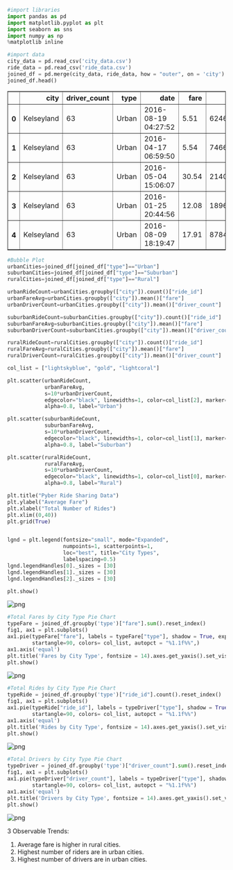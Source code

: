 

```python
#import libraries
import pandas as pd
import matplotlib.pyplot as plt
import seaborn as sns
import numpy as np
%matplotlib inline
```


```python
#import data
city_data = pd.read_csv('city_data.csv')
ride_data = pd.read_csv('ride_data.csv')
joined_df = pd.merge(city_data, ride_data, how = "outer", on = 'city')
joined_df.head()
```




<div>
<style scoped>
    .dataframe tbody tr th:only-of-type {
        vertical-align: middle;
    }

    .dataframe tbody tr th {
        vertical-align: top;
    }

    .dataframe thead th {
        text-align: right;
    }
</style>
<table border="1" class="dataframe">
  <thead>
    <tr style="text-align: right;">
      <th></th>
      <th>city</th>
      <th>driver_count</th>
      <th>type</th>
      <th>date</th>
      <th>fare</th>
      <th>ride_id</th>
    </tr>
  </thead>
  <tbody>
    <tr>
      <th>0</th>
      <td>Kelseyland</td>
      <td>63</td>
      <td>Urban</td>
      <td>2016-08-19 04:27:52</td>
      <td>5.51</td>
      <td>6246006544795</td>
    </tr>
    <tr>
      <th>1</th>
      <td>Kelseyland</td>
      <td>63</td>
      <td>Urban</td>
      <td>2016-04-17 06:59:50</td>
      <td>5.54</td>
      <td>7466473222333</td>
    </tr>
    <tr>
      <th>2</th>
      <td>Kelseyland</td>
      <td>63</td>
      <td>Urban</td>
      <td>2016-05-04 15:06:07</td>
      <td>30.54</td>
      <td>2140501382736</td>
    </tr>
    <tr>
      <th>3</th>
      <td>Kelseyland</td>
      <td>63</td>
      <td>Urban</td>
      <td>2016-01-25 20:44:56</td>
      <td>12.08</td>
      <td>1896987891309</td>
    </tr>
    <tr>
      <th>4</th>
      <td>Kelseyland</td>
      <td>63</td>
      <td>Urban</td>
      <td>2016-08-09 18:19:47</td>
      <td>17.91</td>
      <td>8784212854829</td>
    </tr>
  </tbody>
</table>
</div>




```python
#Bubble Plot
urbanCities=joined_df[joined_df["type"]=="Urban"]
suburbanCities=joined_df[joined_df["type"]=="Suburban"]
ruralCities=joined_df[joined_df["type"]=="Rural"]

urbanRideCount=urbanCities.groupby(["city"]).count()["ride_id"]
urbanFareAvg=urbanCities.groupby(["city"]).mean()["fare"]
urbanDriverCount=urbanCities.groupby(["city"]).mean()["driver_count"]

suburbanRideCount=suburbanCities.groupby(["city"]).count()["ride_id"]
suburbanFareAvg=suburbanCities.groupby(["city"]).mean()["fare"]
suburbanDriverCount=suburbanCities.groupby(["city"]).mean()["driver_count"]

ruralRideCount=ruralCities.groupby(["city"]).count()["ride_id"]
ruralFareAvg=ruralCities.groupby(["city"]).mean()["fare"]
ruralDriverCount=ruralCities.groupby(["city"]).mean()["driver_count"]

col_list = ["lightskyblue", "gold", "lightcoral"]

plt.scatter(urbanRideCount, 
            urbanFareAvg, 
            s=10*urbanDriverCount,
            edgecolor="black", linewidths=1, color=col_list[2], marker="o",
            alpha=0.8, label="Urban")

plt.scatter(suburbanRideCount, 
            suburbanFareAvg, 
            s=10*urbanDriverCount,
            edgecolor="black", linewidths=1, color=col_list[1], marker="o",
            alpha=0.8, label="Suburban")

plt.scatter(ruralRideCount, 
            ruralFareAvg, 
            s=10*urbanDriverCount,
            edgecolor="black", linewidths=1, color=col_list[0], marker="o",
            alpha=0.8, label="Rural")

plt.title("Pyber Ride Sharing Data")
plt.ylabel("Average Fare")
plt.xlabel("Total Number of Rides")
plt.xlim((0,40))
plt.grid(True)


lgnd = plt.legend(fontsize="small", mode="Expanded", 
                  numpoints=1, scatterpoints=1, 
                  loc="best", title="City Types", 
                  labelspacing=0.5)
lgnd.legendHandles[0]._sizes = [30]
lgnd.legendHandles[1]._sizes = [30]
lgnd.legendHandles[2]._sizes = [30]

plt.show()

```


![png](output_2_0.png)



```python
#Total Fares by City Type Pie Chart
typeFare = joined_df.groupby('type')["fare"].sum().reset_index()
fig1, ax1 = plt.subplots()
ax1.pie(typeFare["fare"], labels = typeFare["type"], shadow = True, explode = (0,0,0.1), 
        startangle=90, colors= col_list, autopct = "%1.1f%%",)
ax1.axis('equal')
plt.title('Fares by City Type', fontsize = 14).axes.get_yaxis().set_visible(False)
plt.show()
```


![png](output_3_0.png)



```python
#Total Rides by City Type Pie Chart
typeRide = joined_df.groupby('type')["ride_id"].count().reset_index()
fig1, ax1 = plt.subplots()
ax1.pie(typeRide["ride_id"], labels = typeDriver["type"], shadow = True, explode = (0,0,0.1), 
        startangle=90, colors= col_list, autopct = "%1.1f%%")
ax1.axis('equal')
plt.title('Rides by City Type', fontsize = 14).axes.get_yaxis().set_visible(False)
plt.show()
```


![png](output_4_0.png)



```python
#Total Drivers by City Type Pie Chart
typeDriver = joined_df.groupby('type')["driver_count"].sum().reset_index()
fig1, ax1 = plt.subplots()
ax1.pie(typeDriver["driver_count"], labels = typeDriver["type"], shadow = True, explode = (0,0,0.1), 
        startangle=90, colors= col_list, autopct = "%1.1f%%")
ax1.axis('equal')
plt.title('Drivers by City Type', fontsize = 14).axes.get_yaxis().set_visible(False)
plt.show()
```


![png](output_5_0.png)


3 Observable Trends:
1. Average fare is higher in rural cities.
2. Highest number of riders are in urban cities.
3. Highest number of drivers are in urban cities.
